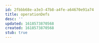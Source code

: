 ```yaml
---
id: 2fbbb68e-a3e3-47b8-a4fe-a64670e91a74
title: operationDefs
desc: ''
updated: 1618573870568
created: 1618573870568
stub: true
---
```


